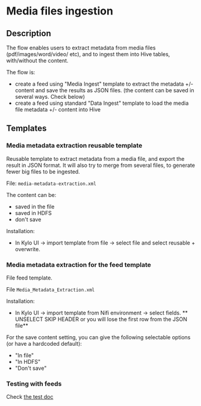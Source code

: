 # Media files ingestion

## Description

The flow enables users to extract metadata from media files (pdf/images/word/video/ etc), and to ingest them into Hive tables, with/without the content.

The flow is:
- create a feed using "Media Ingest" template to extract the metadata +/- content and save the results as JSON files. (the content can be saved in several ways. Check below)
- create a feed using standard "Data Ingest" template to load the media file metadata +/- content into Hive

## Templates

### Media metadata extraction reusable template
Reusable template to extract metadata from a media file, and export the result in JSON format. It will also try to merge from several files, to generate fewer big files to be ingested.

File: `media-metadata-extraction.xml`

The content can be:
- saved in the file
- saved in HDFS
- don't save

Installation:
 - In Kylo UI -> import template from file -> select file and select reusable + overwrite.

### Media metadata extraction for the feed template
File feed template.

File `Media_Metadata_Extraction.xml`

Installation:
 - In Kylo UI -> import template from Nifi environment -> select fields. ** UNSELECT SKIP HEADER or you will lose the first row from the JSON file** 

For the save content setting, you can give the following selectable options (or have a hardcoded default):
- "In file"
- "In HDFS"
- "Don't save"

### Testing with feeds
Check [the test doc](../../test/media_extraction/README.md)